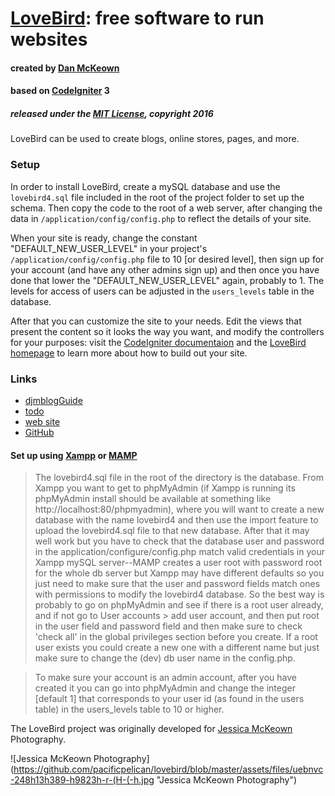 [LoveBird](http://lovebird.pacificio.com): free software to run websites
=====
#### created by [Dan McKeown](http:/danmckeown.info) ####
#### based on [CodeIgniter](http://codeigniter.com) 3 ####
##### released under the [MIT License](LICENSE), copyright 2016 #####

LoveBird can be used to create blogs, online stores, pages, and more.

### Setup ###
In order to install LoveBird, create a mySQL database and use the <code>lovebird4.sql</code> file included in the root of the project folder to set up the schema.  Then copy the code to the root of a web server, after changing the data in <code>/application/config/config.php</code> to reflect the details of your site.

When your site is ready, change the constant "DEFAULT_NEW_USER_LEVEL" in your project's <code>/application/config/config.php</code> file to 10 [or desired level], then sign up for your account (and have any other admins sign up) and then once you have done that lower the "DEFAULT_NEW_USER_LEVEL" again, probably to 1.  The levels for access of users can be adjusted in the <code>users_levels</code> table in the database.

After that you can customize the site to your needs.  Edit the views that present the content so it looks the way you want, and modify the controllers for your purposes: visit the [CodeIgniter documentaion](https://www.codeigniter.com/user_guide/) and the [LoveBird homepage](http://lovebird.pacificio.com) to learn more about how to build out your site.

### Links ###
- [djmblogGuide](djmblogGuide.md)
- [todo](todo.md)
- [web site](http://lovebird.pacificio.com)
- [GitHub](https://github.com/pacificpelican/lovebird)

#### Set up using [Xampp](https://www.apachefriends.org/index.html) or [MAMP](https://www.mamp.info/en/) ####
> The lovebird4.sql file in the root of the directory is the database.  From Xampp you want to get to phpMyAdmin (if Xampp is running its phpMyAdmin install should be available at something like http://localhost:80/phpmyadmin), where you will want to create a new database with the name lovebird4 and then use the import feature to upload the lovebird4.sql file to that new database.  After that it may well work but you have to check that the database user and password in the application/configure/config.php match valid credentials in your Xampp mySQL server--MAMP creates a user root with password root for the whole db server but Xampp may have different defaults so you just need to make sure that the user and password fields match ones with permissions to modify the lovebird4 database.
So the best way is probably to go on phpMyAdmin and see if there is a root user already, and if not go to User accounts > add user account, and then put root in the user field and password field and then make sure to check 'check all' in the global privileges section before you create.  If a root user exists you could create a new one with a different name but just make sure to change the (dev) db user name in the config.php.

> To make sure your account is an admin account, after you have created it you can go into phpMyAdmin and change the integer [default 1] that corresponds to your user id (as found in the users table) in the users_levels table to 10 or higher.

The LoveBird project was originally developed for [Jessica McKeown](http://jessica.sf3am.com) Photography.

![Jessica McKeown Photography](https://github.com/pacificpelican/lovebird/blob/master/assets/files/uebnvc-248h13h389-h9823h-r-(H-(-h.jpg "Jessica McKeown Photography")
